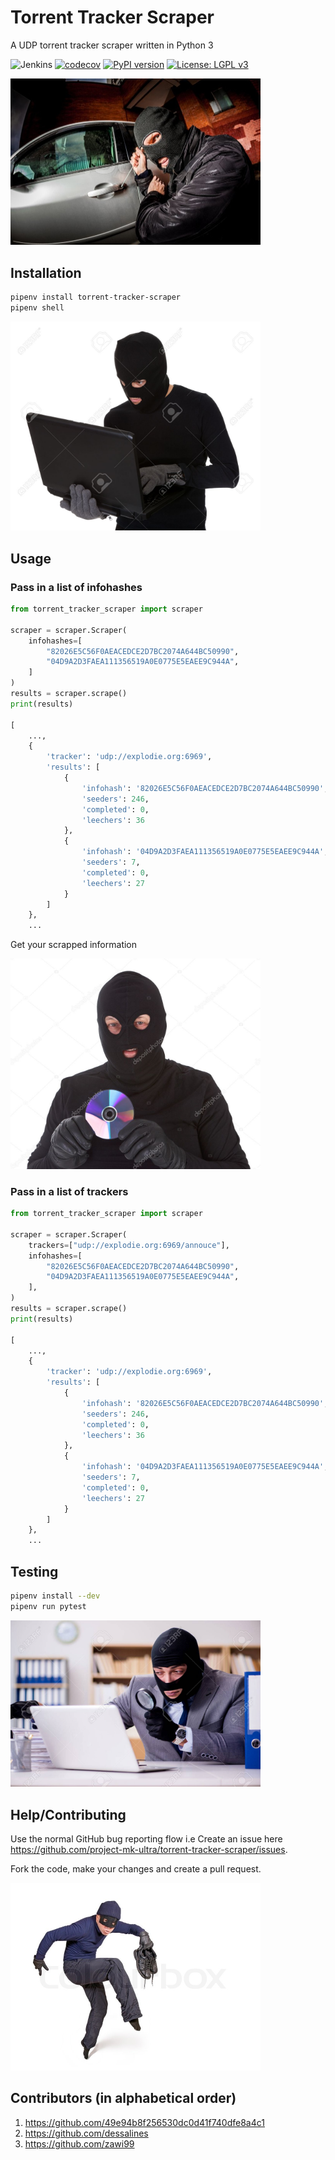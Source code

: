 # Torrent Tracker Scraper

A UDP torrent tracker scraper written in Python 3

![Jenkins](https://jenkins.psr42.online/buildStatus/icon?job=torrent-tracker-scraper)
[![codecov](https://codecov.io/gh/project-mk-ultra/torrent-tracker-scraper/branch/master/graph/badge.svg)](https://codecov.io/gh/project-mk-ultra/torrent-tracker-scraper)
[![PyPI version](https://badge.fury.io/py/torrent-tracker-scraper.svg)](https://badge.fury.io/py/torrent-tracker-scraper)
[![License: LGPL v3](https://img.shields.io/badge/License-LGPL%20v3-blue.svg)](https://www.gnu.org/licenses/lgpl-3.0)

<img src="docs/imgs/car-thief.jpg" width="400">

## Installation

```bash
pipenv install torrent-tracker-scraper
pipenv shell
```

<img src="docs/imgs/thief-downloading-python-package.jpg" width="400">

## Usage

### Pass in a list of infohashes

```python
from torrent_tracker_scraper import scraper

scraper = scraper.Scraper(
    infohashes=[
        "82026E5C56F0AEACEDCE2D7BC2074A644BC50990",
        "04D9A2D3FAEA111356519A0E0775E5EAEE9C944A",
    ]
)
results = scraper.scrape()
print(results)

[
    ...,
    {
        'tracker': 'udp://explodie.org:6969',
        'results': [
            {
                'infohash': '82026E5C56F0AEACEDCE2D7BC2074A644BC50990',
                'seeders': 246,
                'completed': 0,
                'leechers': 36
            },
            {
                'infohash': '04D9A2D3FAEA111356519A0E0775E5EAEE9C944A',
                'seeders': 7,
                'completed': 0,
                'leechers': 27
            }
        ]
    },
    ...
```

Get your scrapped information

<img src="docs/imgs/thief-with-an-early.2000s-limp-bizkit-cd.jpg" width="400">

### Pass in a list of trackers

```python
from torrent_tracker_scraper import scraper

scraper = scraper.Scraper(
    trackers=["udp://explodie.org:6969/annouce"],
    infohashes=[
        "82026E5C56F0AEACEDCE2D7BC2074A644BC50990",
        "04D9A2D3FAEA111356519A0E0775E5EAEE9C944A",
    ],
)
results = scraper.scrape()
print(results)

[
    ...,
    {
        'tracker': 'udp://explodie.org:6969',
        'results': [
            {
                'infohash': '82026E5C56F0AEACEDCE2D7BC2074A644BC50990',
                'seeders': 246,
                'completed': 0,
                'leechers': 36
            },
            {
                'infohash': '04D9A2D3FAEA111356519A0E0775E5EAEE9C944A',
                'seeders': 7,
                'completed': 0,
                'leechers': 27
            }
        ]
    },
    ...
```

## Testing

```bash
pipenv install --dev
pipenv run pytest
```

<img src="docs/imgs/thief-reviewing-unit-test-reports.jpg" width="400">

## Help/Contributing

Use the normal GitHub bug reporting flow i.e Create an issue here
<https://github.com/project-mk-ultra/torrent-tracker-scraper/issues>.

Fork the code, make your changes and create a pull request.

<img src="docs/imgs/thief-tiptoe.jpg" width="400">

## Contributors (in alphabetical order)

1. <https://github.com/49e94b8f256530dc0d41f740dfe8a4c1>
2. <https://github.com/dessalines>
3. <https://github.com/zawi99>
